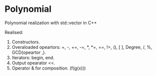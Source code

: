 # Polynomial
Polynomial realization with std::vector in C++

Realised: 
1. Constructors.
2. Overaloaded opeartors: +, -, +=, -=, *, *=, ==, !=, (), [ ], Degree, /, %, GCD(opeartor ,).
3. Iterators: begin, end.
4. Output opearator <<.
5. Operator & for composition. (f(g(x)))
